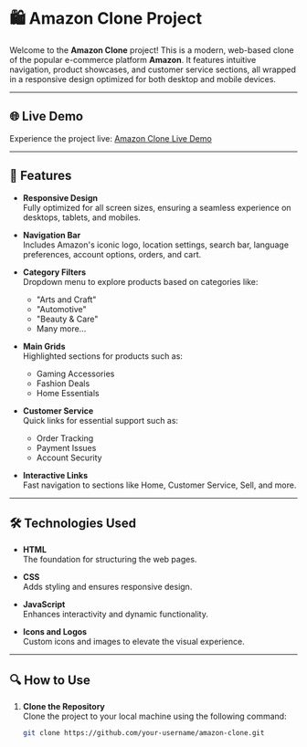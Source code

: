 # 🛍️ Amazon Clone Project

Welcome to the **Amazon Clone** project! This is a modern, web-based clone of the popular e-commerce platform **Amazon**. It features intuitive navigation, product showcases, and customer service sections, all wrapped in a responsive design optimized for both desktop and mobile devices.

---

## 🌐 Live Demo

Experience the project live: [Amazon Clone Live Demo](https://ahad-mirza.github.io/Amazon-clone/)

---

## 🚀 Features

- **Responsive Design**  
  Fully optimized for all screen sizes, ensuring a seamless experience on desktops, tablets, and mobiles.

- **Navigation Bar**  
  Includes Amazon's iconic logo, location settings, search bar, language preferences, account options, orders, and cart.

- **Category Filters**  
  Dropdown menu to explore products based on categories like:
  - "Arts and Craft"
  - "Automotive"
  - "Beauty & Care"
  - Many more...

- **Main Grids**  
  Highlighted sections for products such as:
  - Gaming Accessories
  - Fashion Deals
  - Home Essentials

- **Customer Service**  
  Quick links for essential support such as:
  - Order Tracking
  - Payment Issues
  - Account Security

- **Interactive Links**  
  Fast navigation to sections like Home, Customer Service, Sell, and more.

---

## 🛠️ Technologies Used

- **HTML**  
  The foundation for structuring the web pages.

- **CSS**  
  Adds styling and ensures responsive design.

- **JavaScript**  
  Enhances interactivity and dynamic functionality.

- **Icons and Logos**  
  Custom icons and images to elevate the visual experience.

---

## 🔍 How to Use

1. **Clone the Repository**  
   Clone the project to your local machine using the following command:  
   ```bash
   git clone https://github.com/your-username/amazon-clone.git
